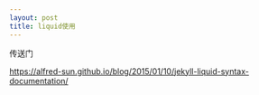 ```yaml
---
layout: post
title: liquid使用
---
```


传送门

https://alfred-sun.github.io/blog/2015/01/10/jekyll-liquid-syntax-documentation/